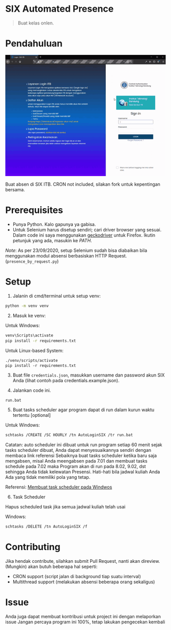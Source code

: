 # SIX Automated Presence

> Buat kelas onlen.

# Pendahuluan

![Working proof](./proof.gif)

Buat absen di SIX ITB. CRON not included, silakan fork untuk kepentingan bersama.

# Prerequisites

- Punya Python. Kalo gapunya ya gabisa.
- Untuk Selenium harus disetup sendiri; cari driver browser yang sesuai. Dalam code ini saya menggunakan [geckodriver](https://github.com/mozilla/geckodriver/releases) untuk Firefox. Ikutin petunjuk yang ada, masukin ke _*PATH*_.

_Note_: As per 23/09/2020, setup Selenium sudah bisa diabaikan bila menggunakan modul absensi berbasiskan HTTP Request. (`presence_by_request.py`)

# Setup

1. Jalanin di cmd/terminal untuk setup venv:

```bash
python -m venv venv
```

2. Masuk ke venv:

Untuk Windows:

```bash
venv\Scripts\activate
pip install -r requirements.txt
```

Untuk Linux-based System:

```
./venv/scripts/activate
pip install -r requirements.txt
```

3. Buat file `credentials.json`, masukkan username dan password akun SIX Anda (lihat contoh pada credentials.example.json).

4. Jalankan code ini.

```bash
run.bat
```


5. Buat tasks scheduler agar program dapat di run dalam kurun waktu tertentu [optional]

Untuk Windows:

```bash
schtasks /CREATE /SC HOURLY /tn AutoLoginSIX /tr run.bat
```

Catatan: 
auto scheduler ini dibuat untuk run program setiap 60 menit sejak tasks scheduler dibuat, Anda dapat menyesuaikannya sendiri dengan membaca link referensi
Sebaiknya buat tasks scheduler ketika baru saja mengabsen, misal Anda meengabsen pada 7.01 dan membuat tasks schedule pada 7.02 maka Program akan di run pada 8.02, 9.02, dst sehingga Anda tidak kelewatan Presensi.
Hati-hati bila jadwal kuliah Anda Ada yang tidak memiliki pola yang tetap.

Referensi: [Membuat task scheduler pada Windwos](https://docs.microsoft.com/en-us/windows-server/administration/windows-commands/schtasks)


6. Task Scheduler

Hapus scheduled task jika semua jadwal kuliah telah usai

Windows:

```bash
schtasks /DELETE /tn AutoLoginSIX /f
```

# Contributing

Jika hendak contribute, silahkan submit Pull Request, nanti akan direview. (Mungkin) akan butuh beberapa hal seperti:

- CRON support (script jalan di background tiap suatu interval)
- Multithread support (melakukan absensi beberapa orang sekaligus)

# Issue
Anda juga dapat membuat kontribusi untuk project ini dengan melaporkan issue
Jangan percaya program ini 100%, tetap lakukan pengecekan kembali
